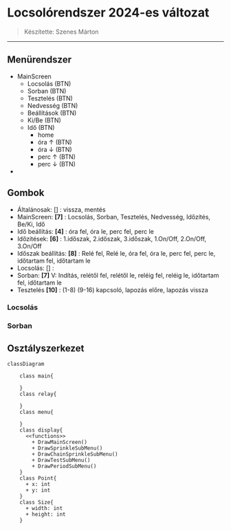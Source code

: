 # Locsolórendszer 2024-es változat

> Készítette: Szenes Márton
---

## Menürendszer

- MainScreen
  - Locsolás (BTN)
  - Sorban (BTN) 
  - Tesztelés (BTN)
  - Nedvesség (BTN)
  - Beállítások (BTN)
  - Ki/Be (BTN)
  - Idő (BTN)
    - home
    - óra ↑ (BTN)
    - óra ↓ (BTN)
    - perc ↑ (BTN)
    - perc ↓ (BTN)
- 

## Gombok

- Általánosak: [] : vissza, mentés
- MainScreen: **[7]** : Locsolás, Sorban, Tesztelés, Nedvesség, Időzítés, Be/Ki, Idő
- Idő beállítás: **[4]** : óra fel, óra le, perc fel, perc le
- Időzítések: **[6]** : 1.időszak, 2.időszak, 3.időszak, 1.On/Off, 2.On/Off, 3.On/Off
- Időszak beállítás: **[8]** : Relé fel, Relé le, óra fel, óra le, perc fel, perc le, időtartam fel, időtartam le
- Locsolás: [] :
- Sorban: **[7]** V: Indítás, relétől fel, relétől le, reléig fel, reléig le, időtartam fel, időtartam le 
- Tesztelés **[10]** : (1-8) (9-16) kapcsoló, lapozás előre, lapozás vissza  



### Locsolás

### Sorban

## Osztályszerkezet

```mermaid
classDiagram

    class main{

    }
    class relay{
        
    }
    class menu{

    }
    class display{
      <<functions>>
        + DrawMainScreen()
        + DrawSprinkleSubMenu()
        + DrawChainSprinkleSubMenu() 
        + DrawTestSubMenu()
        + DrawPeriodSubMenu()
    }
    class Point{
      + x: int
      + y: int
    }
    class Size{
      + width: int
      + height: int
    }

```

